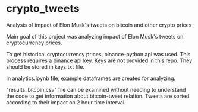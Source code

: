# crypto_tweets
Analysis of impact of Elon Musk's tweets on bitcoin and other crypto prices

Main goal of this project was analyzing impact of Elon Musk's tweets on cryptocurrency prices.

To get historical cryptocurrency prices, binance-python api was used. This process requires a binance api key. Keys are not provided in this repo. They should be stored in keys.txt file.

In analytics.ipynb file, example dataframes are created for analyzing.

"results_bitcoin.csv" file can be examined without needing to understand the code to get information about bitcoin-tweet relation. Tweets are sorted according to their impact on 2 hour time interval.
